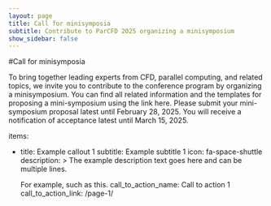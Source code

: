 ```yaml
---
layout: page
title: Call for minisymposia
subtitle: Contribute to ParCFD 2025 organizing a minisymposium
show_sidebar: false
---
```


 #Call for minisymposia
  
To bring together leading experts from CFD, parallel computing, and related topics, we invite you to contribute to the conference program by organizing a minisymposium. 
You can find all related information and the templates for proposing a mini-symposium using the link here. 
Please submit your mini-symposium proposal latest until February 28, 2025. You will receive a notification of acceptance latest until March 15, 2025.

items:
  - title: Example callout 1
    subtitle: Example subtitle 1
    icon: fa-space-shuttle
    description: >
      The example description text goes here and can be multiple lines.

      For example, such as this. 
    call_to_action_name: Call to action 1
    call_to_action_link: /page-1/

